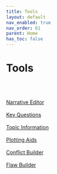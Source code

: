```yaml
---
title: Tools
layout: default
nav_enabled: true
nav_order: 61
parent: Home
has_toc: false
---
```

# Tools
<br/>
<br/>

[Narrative Editor](Narrative_Editor.html) <br/><br/>
[Key Questions](Key_Questions.html) <br/><br/>
[Topic Information](Topic_Information.html) <br/><br/>
[Plotting Aids](Plotting_Aids.html) <br/><br/>
[Conflict Builder](Conflict_Builder.html) <br/><br/>
[Flaw Builder](Flaw_Builder.html) <br/><br/>
